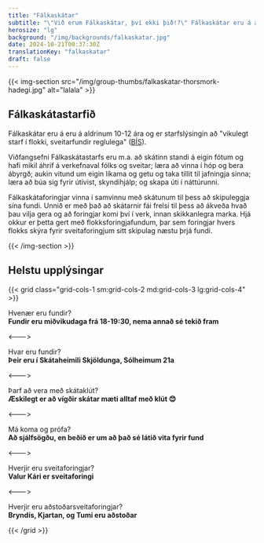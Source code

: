 ```yaml
---
title: "Fálkaskátar"
subtitle: "\"Við erum Fálkaskátar, því ekki þið!?\" Fálkaskátar eru á aldrinum 10-12 ára og lífið í skátapartýinu!"
herosize: "lg"
background: "/img/backgrounds/falkaskatar.jpg"
date: 2024-10-21T00:37:30Z
translationKey: "falkaskatar"
draft: false
---
```


{{< img-section src="/img/group-thumbs/falkaskatar-thorsmork-hadegi.jpg" alt="lalala" >}}

## Fálkaskátastarfið

Fálkaskátar eru á eru á aldrinum 10-12 ára og er starfslýsingin að "vikulegt starf í flokki, sveitarfundir reglulega" ([BÍS](https://skatarnir.is/falkaskatar-2/)).

Viðfangsefni Fálkaskátastarfs eru m.a. að skátinn standi á eigin fótum og hafi mikil áhrif á verkefnaval fólks og sveitar; læra að vinna í hóp og bera ábyrgð; aukin vitund um eigin líkama og getu og taka tillit til jafningja sinna; læra að búa sig fyrir útivist, skyndihjálp; og skapa úti í náttúrunni.

Fálkaskátaforingjar vinna í samvinnu með skátunum til þess að skipuleggja sína fundi. Unnið er með það að skátarnir fái frelsi til þess að ákveða hvað þau vilja gera og að foringjar komi því í verk, innan skikkanlegra marka. Hjá okkur er þetta gert með flokksforingjafundum, þar sem foringjar hvers flokks skýra fyrir sveitaforingjum sitt skipulag næstu þrjá fundi.

{{< /img-section >}}

## Helstu upplýsingar

{{< grid class="grid-cols-1 sm:grid-cols-2 md:grid-cols-3 lg:grid-cols-4" >}}

Hvenær eru fundir? <br /> **Fundir eru miðvikudaga frá 18-19:30, nema annað sé tekið fram**

<--->

Hvar eru fundir? <br /> **Þeir eru í Skátaheimili Skjöldunga, Sólheimum 21a**

<--->

Þarf að vera með skátaklút? <br /> **Æskilegt er að vígðir skátar mæti alltaf með klút 😊**

<--->

Má koma og prófa? <br /> **Að sjálfsögðu, en beðið er um að það sé látið vita fyrir fund**

<--->

Hverjir eru sveitaforingjar? <br /> **Valur Kári er sveitaforingi**

<--->

Hverjir eru aðstoðarsveitaforingjar? <br /> **Bryndís, Kjartan, og Tumi eru aðstoðar**

{{< /grid >}}
